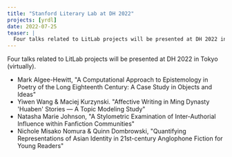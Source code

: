 ```yaml
---
title: "Stanford Literary Lab at DH 2022"
projects: [yrdl]
date: 2022-07-25
teaser: |
  Four talks related to LitLab projects will be presented at DH 2022 in Tokyo (virtually).
---
```


Four talks related to LitLab projects will be presented at DH 2022 in Tokyo (virtually).

- Mark Algee-Hewitt, "A Computational Approach to Epistemology in Poetry of the Long Eighteenth Century: A Case Study in Objects and Ideas"
- Yiwen Wang & Maciej Kurzynski. "Affective Writing in Ming Dynasty 'Huaben' Stories — A Topic Modeling Study"
- Natasha Marie Johnson, "A Stylometric Examination of Inter-Authorial Influence within Fanfiction Communities"
- Nichole Misako Nomura & Quinn Dombrowski, "Quantifying Representations of Asian Identity in 21st-century Anglophone Fiction for Young Readers"